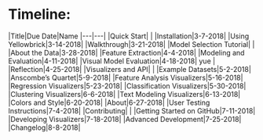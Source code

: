 # Timeline:
|Title|Due Date|Name
|---|---|
|Quick Start|   |
|Installation|3-7-2018|
|Using Yellowbrick|3-14-2018|
|Walkthrough|3-21-2018|
|Model Selection Tutorial|   |
|About the Data|3-28-2018|
|Feature Extraction|4-4-2018|
|Modeling and Evaluation|4-11-2018|
|Visual Model Evaluation|4-18-2018| yue |
|Reflection|4-25-2018|
|Visualizers and API|   |
|Example Datasets|5-2-2018|
|Anscombe’s Quartet|5-9-2018|
|Feature Analysis Visualizers|5-16-2018|
|Regression Visualizers|5-23-2018|
|Classification Visualizers|5-30-2018|
|Clustering Visualizers|6-6-2018|
|Text Modeling Visualizers|6-13-2018|
|Colors and Style|6-20-2018|
|About|6-27-2018|
|User Testing Instructions|7-4-2018|
|Contributing|   |
|Getting Started on GitHub|7-11-2018|
|Developing Visualizers|7-18-2018|
|Advanced Development|7-25-2018|
|Changelog|8-8-2018|

